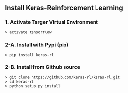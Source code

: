 ## Install Keras-Reinforcement Learning

### 1. Activate Targer Virtual Environment
```
> activate tensorflow
```

### 2-A. Install with Pypi (pip)
```
> pip install keras-rl
```

### 2-B. Install from Github source
```
> git clone https://github.com/keras-rl/keras-rl.git
> cd keras-rl
> python setup.py install
```
